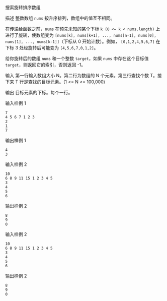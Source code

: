 搜索旋转排序数组

描述
整数数组 `nums` 按升序排列，数组中的值互不相同。

在传递给函数之前，`nums` 在预先未知的某个下标 `k (0 <= k < nums.length)` 上进行了旋转，使数组变为 `[nums[k], nums[k+1], ..., nums[n-1], nums[0], nums[1], ..., nums[k-1]]`（下标从 0 开始计数）。例如， `[0,1,2,4,5,6,7]` 在下标 3 处经旋转后可能变为 `[4,5,6,7,0,1,2]`。

给你旋转后的数组 `nums` 和一个整数 `target`，如果 `nums` 中存在这个目标值 `target`，则返回它的索引，否则返回 -1。

输入
第一行输入数组大小 N。第二行为数组的 N 个元素。第三行查找个数 T。接下来 T 行是查找的目标元素。\(1 <= N <= 100,000\)

输出
目标元素的下标。每个一行。

输入样例 1
```
7
4 5 6 7 1 2 3
2
1
7
```

输出样例 1
```
4
3
```

输入样例 2
```
10
6 8 9 11 15 1 2 3 4 5
3
4
5
6
```

输出样例 2
```
8
9
0
```

输入样例 2
```
10
6 8 9 11 15 1 2 3 4 5
3
4
5
6
```

输出样例 2
```
8
9
0
```